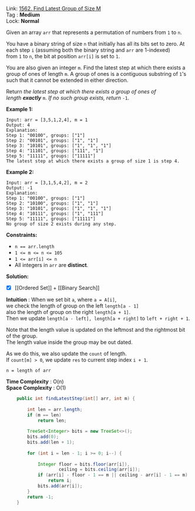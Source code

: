 Link: [1562. Find Latest Group of Size M](https://leetcode.com/problems/find-latest-group-of-size-m/) <br>
Tag : **Medium**<br>
Lock: **Normal**

Given an array `arr` that represents a permutation of numbers from `1` to `n`.

You have a binary string of size `n` that initially has all its bits set to zero. At each step `i` (assuming both the binary string and `arr` are 1-indexed) from `1` to `n`, the bit at position `arr[i]` is set to `1`.

You are also given an integer `m`. Find the latest step at which there exists a group of ones of length `m`. A group of ones is a contiguous substring of `1`'s such that it cannot be extended in either direction.

Return _the latest step at which there exists a group of ones of length **exactly**_ `m`. _If no such group exists, return_ `-1`.

**Example 1:**
```
Input: arr = [3,5,1,2,4], m = 1
Output: 4
Explanation: 
Step 1: "00100", groups: ["1"]
Step 2: "00101", groups: ["1", "1"]
Step 3: "10101", groups: ["1", "1", "1"]
Step 4: "11101", groups: ["111", "1"]
Step 5: "11111", groups: ["11111"]
The latest step at which there exists a group of size 1 is step 4.
```

**Example 2:**
```
Input: arr = [3,1,5,4,2], m = 2
Output: -1
Explanation: 
Step 1: "00100", groups: ["1"]
Step 2: "10100", groups: ["1", "1"]
Step 3: "10101", groups: ["1", "1", "1"]
Step 4: "10111", groups: ["1", "111"]
Step 5: "11111", groups: ["11111"]
No group of size 2 exists during any step.
```

**Constraints:**
-   `n == arr.length`
-   `1 <= m <= n <= 105`
-   `1 <= arr[i] <= n`
-   All integers in `arr` are **distinct**.

**Solution:**
- [x] [[Ordered Set]] + [[Binary Search]]

**Intuition** :
When we set bit `a`, where `a = A[i]`,  
we check the length of group on the left `length[a - 1]`  
also the length of group on the right `length[a + 1]`.  
Then we update `length[a - left], length[a + right]` to `left + right + 1`.

Note that the length value is updated on the leftmost and the rightmost bit of the group.  
The length value inside the group may be out dated.

As we do this, we also update the `count` of length.  
If `count[m] > 0`, we update `res` to current step index `i + 1`.

```
n = length of arr
```
**Time Complexity** : O(n)<br>
**Space Complexity** : O(1)

```java
    public int findLatestStep(int[] arr, int m) {
        
        int len = arr.length;
        if (m == len)
            return len;
        
        TreeSet<Integer> bits = new TreeSet<>();
        bits.add(0);
        bits.add(len + 1);
        
        for (int i = len - 1; i >= 0; i--) {
            
            Integer floor = bits.floor(arr[i]),
                    ceiling = bits.ceiling(arr[i]);
            if (arr[i] - floor - 1 == m || ceiling - arr[i] - 1 == m)
                return i;
            bits.add(arr[i]);
        }
        return -1;
    }
```
